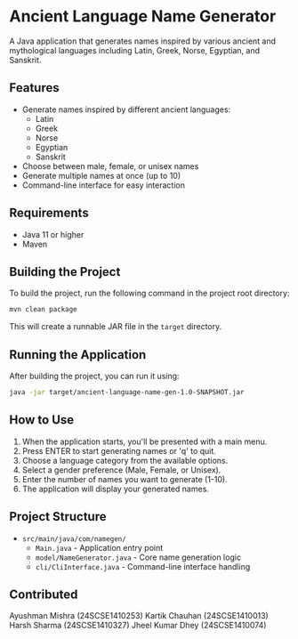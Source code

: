 # Ancient Language Name Generator

A Java application that generates names inspired by various ancient and mythological languages including Latin, Greek, Norse, Egyptian, and Sanskrit.

## Features

- Generate names inspired by different ancient languages:
  - Latin
  - Greek
  - Norse
  - Egyptian
  - Sanskrit
- Choose between male, female, or unisex names
- Generate multiple names at once (up to 10)
- Command-line interface for easy interaction

## Requirements

- Java 11 or higher
- Maven

## Building the Project

To build the project, run the following command in the project root directory:

```bash
mvn clean package
```

This will create a runnable JAR file in the `target` directory.

## Running the Application

After building the project, you can run it using:

```bash
java -jar target/ancient-language-name-gen-1.0-SNAPSHOT.jar
```

## How to Use

1. When the application starts, you'll be presented with a main menu.
2. Press ENTER to start generating names or 'q' to quit.
3. Choose a language category from the available options.
4. Select a gender preference (Male, Female, or Unisex).
5. Enter the number of names you want to generate (1-10).
6. The application will display your generated names.

## Project Structure

- `src/main/java/com/namegen/`
  - `Main.java` - Application entry point
  - `model/NameGenerator.java` - Core name generation logic
  - `cli/CliInterface.java` - Command-line interface handling

## Contributed 

Ayushman Mishra (24SCSE1410253)
Kartik Chauhan (24SCSE1410013)
Harsh Sharma (24SCSE1410327)
Jheel Kumar Dhey (24SCSE1410074)

